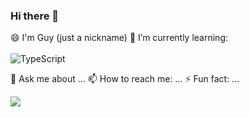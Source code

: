 ### Hi there 👋

😄 I'm Guy (just a nickname)
🌱 I’m currently learning:
<br><br>
![TypeScript](https://img.shields.io/badge/TypeScript-007ACC?style=for-the-badge&logo=typescript&logoColor=white)

💬 Ask me about ...
📫 How to reach me: ...
⚡ Fun fact: ...

<a href="https://wakatime.com"><img src="https://wakatime.com/share/@6b587488-d9ed-45e7-9018-b2af0285d01b/ab624c3e-830b-4810-9244-c969355211b6.png" /></a>

